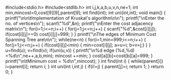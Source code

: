 #include<stdio.h>
#include<stdlib.h>
int i,j,k,a,b,u,v,n,ne=1;
int min,mincost=0,cost[9][9],parent[9];
int find(int);
int uni(int,int);
void main()
{
printf("\n\n\tImplementation of Kruskal's algorithm\n\n");
printf("\nEnter the no. of vertices\n");
scanf("%d",&n);
printf("\nEnter the cost adjacency matrix\n");
for(i=1;i<=n;i++)
{
for(j=1;j<=n;j++)
{
scanf("%d",&cost[i][j]);
if(cost[i][j]==0)
cost[i][j]=999;
}
}
printf("\nThe edges of Minimum Cost Spanning Tree are\n\n");
while(ne<n)
{
for(i=1,min=999;i<=n;i++)
{
for(j=1;j<=n;j++)
{
if(cost[i][j]<min)
{
min=cost[i][j];
a=u=i;
b=v=j;}
}
}
u=find(u);
v=find(v);
if(uni(u,v))
{
printf("\n%d edge (%d,%d) =%d\n",ne++,a,b,min);
mincost +=min;
}
cost[a][b]=cost[b][a]=999;
}
printf("\n\tMinimum cost = %d\n",mincost);
}
int find(int i)
{
while(parent[i])
i=parent[i];
return i;
}
int uni(int i,int j)
{
if(i!=j)
{
parent[j]=i;
return 1;
}
return 0;
}
